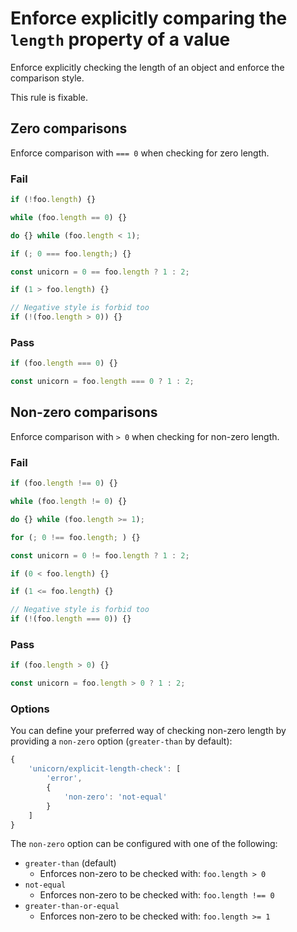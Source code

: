 # Enforce explicitly comparing the `length` property of a value

Enforce explicitly checking the length of an object and enforce the comparison style.

This rule is fixable.

## Zero comparisons

Enforce comparison with `=== 0` when checking for zero length.

### Fail

```js
if (!foo.length) {}
```

```js
while (foo.length == 0) {}
```

```js
do {} while (foo.length < 1);
```

```js
if (; 0 === foo.length;) {}
```

```js
const unicorn = 0 == foo.length ? 1 : 2;
```

```js
if (1 > foo.length) {}
```

```js
// Negative style is forbid too
if (!(foo.length > 0)) {}
```

### Pass

```js
if (foo.length === 0) {}
```

```js
const unicorn = foo.length === 0 ? 1 : 2;
```

## Non-zero comparisons

Enforce comparison with `> 0` when checking for non-zero length.

### Fail

```js
if (foo.length !== 0) {}
```

```js
while (foo.length != 0) {}
```

```js
do {} while (foo.length >= 1);
```

```js
for (; 0 !== foo.length; ) {}
```

```js
const unicorn = 0 != foo.length ? 1 : 2;
```

```js
if (0 < foo.length) {}
```

```js
if (1 <= foo.length) {}
```

```js
// Negative style is forbid too
if (!(foo.length === 0)) {}
```

### Pass

```js
if (foo.length > 0) {}
```

```js
const unicorn = foo.length > 0 ? 1 : 2;
```

### Options

You can define your preferred way of checking non-zero length by providing a `non-zero` option (`greater-than` by default):

```js
{
	'unicorn/explicit-length-check': [
		'error',
		{
			'non-zero': 'not-equal'
		}
	]
}
```

The `non-zero` option can be configured with one of the following:

- `greater-than` (default)
	- Enforces non-zero to be checked with: `foo.length > 0`
- `not-equal`
	- Enforces non-zero to be checked with: `foo.length !== 0`
- `greater-than-or-equal`
	- Enforces non-zero to be checked with: `foo.length >= 1`
